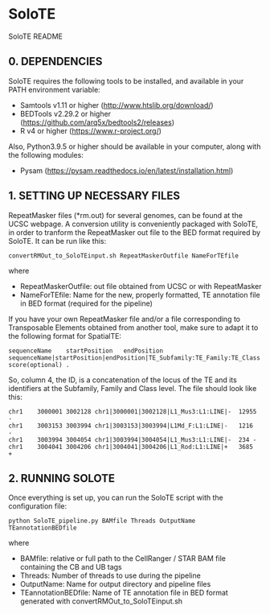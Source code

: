 # SoloTE

SoloTE README

## 0. DEPENDENCIES
SoloTE requires the following tools to be installed, and available in your PATH environment variable:
- Samtools v1.11 or higher (http://www.htslib.org/download/)
- BEDTools v2.29.2 or higher (https://github.com/arq5x/bedtools2/releases)
- R v4 or higher (https://www.r-project.org/)

Also, Python3.9.5 or higher should be available in your computer, along with the following modules:
- Pysam (https://pysam.readthedocs.io/en/latest/installation.html)


## 1. SETTING UP NECESSARY FILES

RepeatMasker files (\*rm.out) for several genomes, can be found at the UCSC webpage. A conversion utility is conveniently packaged with SoloTE, in order to tranform the RepeatMasker out file to the BED format required by SoloTE.
It can be run like this:
```
convertRMOut_to_SoloTEinput.sh RepeatMaskerOutfile NameForTEfile
```
where
- RepeatMaskerOutfile: out file obtained from UCSC or with RepeatMasker
- NameForTEfile: Name for the new, properly formatted, TE annotation file in BED format (required for the pipeline)

If you have your own RepeatMasker file and/or a file corresponding to Transposable Elements obtained from another tool, make sure to adapt it to the following format for SpatialTE:
```
sequenceName	startPosition	endPosition	sequenceName|startPosition|endPosition|TE_Subfamily:TE_Family:TE_Class|strand	score(optional)	.
```

So, column 4, the ID, is a concatenation of the locus of the TE and its identifiers at the Subfamily, Family and Class level. The file should look like this:
```
chr1	3000001	3002128	chr1|3000001|3002128|L1_Mus3:L1:LINE|-	12955	-
chr1	3003153	3003994	chr1|3003153|3003994|L1Md_F:L1:LINE|-	1216	-
chr1	3003994	3004054	chr1|3003994|3004054|L1_Mus3:L1:LINE|-	234	-
chr1	3004041	3004206	chr1|3004041|3004206|L1_Rod:L1:LINE|+	3685	+
```


## 2. RUNNING SOLOTE

Once everything is set up, you can run the SoloTE script with the configuration file:
```
python SoloTE_pipeline.py BAMfile Threads OutputName TEannotationBEDfile
```
where
- BAMfile: relative or full path to the CellRanger / STAR BAM file containing the CB and UB tags
- Threads: Number of threads to use during the pipeline 
- OutputName: Name for output directory and pipeline files
- TEannotationBEDfile: Name of TE annotation file in BED format generated with convertRMOut_to_SoloTEinput.sh

